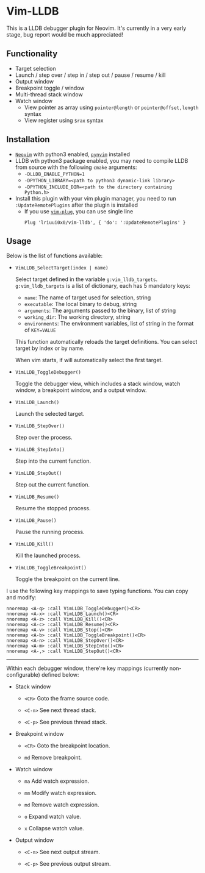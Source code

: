 # Vim-LLDB

This is a LLDB debugger plugin for Neovim. It's currently in a very early stage, bug report would be much appreciated!

## Functionality

- Target selection
- Launch / step over / step in / step out / pause / resume / kill
- Output window
- Breakpoint toggle / window
- Multi-thread stack window
- Watch window
    - View pointer as array using `pointer@length` or `pointer@offset,length` syntax
    - View register using `$rax` syntax

## Installation

- [`Neovim`](https://github.com/neovim/neovim) with python3 enabled, [`pynvim`](https://github.com/neovim/pynvim) installed
- LLDB wth python3 package enabled, you may need to compile LLDB from source with the following `cmake` arguments:
    - `-DLLDB_ENABLE_PYTHON=1`
    - `-DPYTHON_LIBRARY=<path to python3 dynamic-link library>`
    - `-DPYTHON_INCLUDE_DIR=<path to the directory containing Python.h>`
- Install this plugin with your vim plugin manager, you need to run `:UpdateRemotePlugins` after the plugin is installed
    - If you use [`vim-plug`](https://github.com/junegunn/vim-plug), you can use single line
        ```
        Plug 'lriuui0x0/vim-lldb', { 'do': ':UpdateRemotePlugins' }
        ```

## Usage

Below is the list of functions available:

- `VimLLDB_SelectTarget(index | name)`

    Select target defined in the variable `g:vim_lldb_targets`. `g:vim_lldb_targets` is a list of dictionary, each has 5 mandatory keys:
    - `name`: The name of target used for selection, string
    - `executable`: The local binary to debug, string
    - `arguments`: The arguments passed to the binary, list of string
    - `working_dir`: The working directory, string
    - `environments`: The environment variables, list of string in the format of `KEY=VALUE`

    This function automatically reloads the target definitions. You can select target by index or by name.

    When vim starts, if will automatically select the first target.

- `VimLLDB_ToggleDebugger()`

    Toggle the debugger view, which includes a stack window, watch window, a breakpoint window, and a output window.

- `VimLLDB_Launch()`

    Launch the selected target.

- `VimLLDB_StepOver()`

    Step over the process.

- `VimLLDB_StepInto()`

    Step into the current function.

- `VimLLDB_StepOut()`

    Step out the current function.

- `VimLLDB_Resume()`

    Resume the stopped process.

- `VimLLDB_Pause()`

    Pause the running process.

- `VimLLDB_Kill()`

    Kill the launched process.

- `VimLLDB_ToggleBreakpoint()`

    Toggle the breakpoint on the current line.

I use the following key mappings to save typing functions. You can copy and modify:

```vim
nnoremap <A-q> :call VimLLDB_ToggleDebugger()<CR>
nnoremap <A-x> :call VimLLDB_Launch()<CR>
nnoremap <A-z> :call VimLLDB_Kill()<CR>
nnoremap <A-c> :call VimLLDB_Resume()<CR>
nnoremap <A-v> :call VimLLDB_Stop()<CR>
nnoremap <A-b> :call VimLLDB_ToggleBreakpoint()<CR>
nnoremap <A-n> :call VimLLDB_StepOver()<CR>
nnoremap <A-m> :call VimLLDB_StepInto()<CR>
nnoremap <A-,> :call VimLLDB_StepOut()<CR>

```

---

Within each debugger window, there're key mappings (currently non-configurable) defined below:

- Stack window
    - `<CR>` Goto the frame source code.

    - `<C-n>` See next thread stack.

    - `<C-p>` See previous thread stack.

- Breakpoint window
    - `<CR>` Goto the breakpoint location.

    - `md` Remove breakpoint.

- Watch window
    - `ma` Add watch expression.

    - `mm` Modify watch expression.
        
    - `md` Remove watch expression.

    - `o` Expand watch value.

    - `x` Collapse watch value.

- Output window
    - `<C-n>` See next output stream.

    - `<C-p>` See previous output stream.

